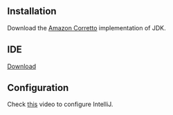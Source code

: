 ## Installation

Download the [Amazon Corretto](https://aws.amazon.com/corretto/) implementation of JDK.


## IDE

[Download](https://www.jetbrains.com/idea/)


## Configuration

Check [this](https://www.udemy.com/course/java-the-complete-java-developer-course/learn/lecture/15400982)
video to configure IntelliJ.
